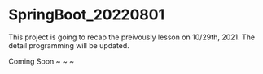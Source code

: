 # SpringBoot_20220801

This project is going to recap the preivously lesson on 10/29th, 2021. 
The detail programming will be updated. 

Coming Soon ~ ~ ~
